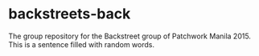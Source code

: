 # backstreets-back
The group repository for the Backstreet group of Patchwork Manila 2015.
This is a sentence filled with random words.